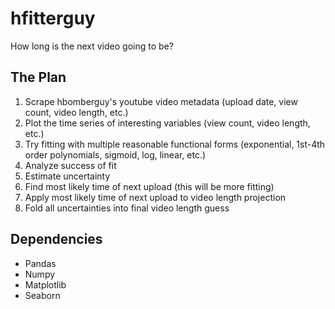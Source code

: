 # hfitterguy
How long is the next video going to be?

## The Plan
1) Scrape hbomberguy's youtube video metadata (upload date, view count, video length, etc.)
2) Plot the time series of interesting variables (view count, video length, etc.)
3) Try fitting with multiple reasonable functional forms (exponential, 1st-4th order polynomials, sigmoid, log, linear, etc.)
4) Analyze success of fit
5) Estimate uncertainty
6) Find most likely time of next upload (this will be more fitting)
7) Apply most likely time of next upload to video length projection
8) Fold all uncertainties into final video length guess

## Dependencies
 - Pandas
 - Numpy
 - Matplotlib
 - Seaborn

